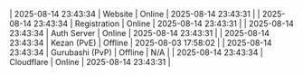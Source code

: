 | 2025-08-14 23:43:34 | Website | Online | 2025-08-14 23:43:31 |
| 2025-08-14 23:43:34 | Registration | Online | 2025-08-14 23:43:31 |
| 2025-08-14 23:43:34 | Auth Server | Online | 2025-08-14 23:43:31 |
| 2025-08-14 23:43:34 | Kezan (PvE) | Offline | 2025-08-03 17:58:02 |
| 2025-08-14 23:43:34 | Gurubashi (PvP) | Offline | N/A |
| 2025-08-14 23:43:34 | Cloudflare | Online | 2025-08-14 23:43:31 |
